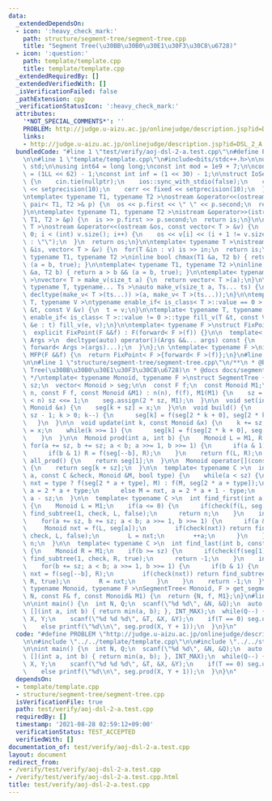 ```yaml
---
data:
  _extendedDependsOn:
  - icon: ':heavy_check_mark:'
    path: structure/segment-tree/segment-tree.cpp
    title: "Segment Tree(\u30BB\u30B0\u30E1\u30F3\u30C8\u6728)"
  - icon: ':question:'
    path: template/template.cpp
    title: template/template.cpp
  _extendedRequiredBy: []
  _extendedVerifiedWith: []
  _isVerificationFailed: false
  _pathExtension: cpp
  _verificationStatusIcon: ':heavy_check_mark:'
  attributes:
    '*NOT_SPECIAL_COMMENTS*': ''
    PROBLEM: http://judge.u-aizu.ac.jp/onlinejudge/description.jsp?id=DSL_2_A
    links:
    - http://judge.u-aizu.ac.jp/onlinejudge/description.jsp?id=DSL_2_A
  bundledCode: "#line 1 \"test/verify/aoj-dsl-2-a.test.cpp\"\n#define PROBLEM \"http://judge.u-aizu.ac.jp/onlinejudge/description.jsp?id=DSL_2_A\"\
    \n\n#line 1 \"template/template.cpp\"\n#include<bits/stdc++.h>\n\nusing namespace\
    \ std;\n\nusing int64 = long long;\nconst int mod = 1e9 + 7;\n\nconst int64 infll\
    \ = (1LL << 62) - 1;\nconst int inf = (1 << 30) - 1;\n\nstruct IoSetup {\n  IoSetup()\
    \ {\n    cin.tie(nullptr);\n    ios::sync_with_stdio(false);\n    cout << fixed\
    \ << setprecision(10);\n    cerr << fixed << setprecision(10);\n  }\n} iosetup;\n\
    \ntemplate< typename T1, typename T2 >\nostream &operator<<(ostream &os, const\
    \ pair< T1, T2 >& p) {\n  os << p.first << \" \" << p.second;\n  return os;\n\
    }\n\ntemplate< typename T1, typename T2 >\nistream &operator>>(istream &is, pair<\
    \ T1, T2 > &p) {\n  is >> p.first >> p.second;\n  return is;\n}\n\ntemplate< typename\
    \ T >\nostream &operator<<(ostream &os, const vector< T > &v) {\n  for(int i =\
    \ 0; i < (int) v.size(); i++) {\n    os << v[i] << (i + 1 != v.size() ? \" \"\
    \ : \"\");\n  }\n  return os;\n}\n\ntemplate< typename T >\nistream &operator>>(istream\
    \ &is, vector< T > &v) {\n  for(T &in : v) is >> in;\n  return is;\n}\n\ntemplate<\
    \ typename T1, typename T2 >\ninline bool chmax(T1 &a, T2 b) { return a < b &&\
    \ (a = b, true); }\n\ntemplate< typename T1, typename T2 >\ninline bool chmin(T1\
    \ &a, T2 b) { return a > b && (a = b, true); }\n\ntemplate< typename T = int64\
    \ >\nvector< T > make_v(size_t a) {\n  return vector< T >(a);\n}\n\ntemplate<\
    \ typename T, typename... Ts >\nauto make_v(size_t a, Ts... ts) {\n  return vector<\
    \ decltype(make_v< T >(ts...)) >(a, make_v< T >(ts...));\n}\n\ntemplate< typename\
    \ T, typename V >\ntypename enable_if< is_class< T >::value == 0 >::type fill_v(T\
    \ &t, const V &v) {\n  t = v;\n}\n\ntemplate< typename T, typename V >\ntypename\
    \ enable_if< is_class< T >::value != 0 >::type fill_v(T &t, const V &v) {\n  for(auto\
    \ &e : t) fill_v(e, v);\n}\n\ntemplate< typename F >\nstruct FixPoint : F {\n\
    \  explicit FixPoint(F &&f) : F(forward< F >(f)) {}\n\n  template< typename...\
    \ Args >\n  decltype(auto) operator()(Args &&... args) const {\n    return F::operator()(*this,\
    \ forward< Args >(args)...);\n  }\n};\n \ntemplate< typename F >\ninline decltype(auto)\
    \ MFP(F &&f) {\n  return FixPoint< F >{forward< F >(f)};\n}\n#line 4 \"test/verify/aoj-dsl-2-a.test.cpp\"\
    \n\n#line 1 \"structure/segment-tree/segment-tree.cpp\"\n/**\n * @brief Segment\
    \ Tree(\u30BB\u30B0\u30E1\u30F3\u30C8\u6728)\n * @docs docs/segment-tree.md\n\
    \ */\ntemplate< typename Monoid, typename F >\nstruct SegmentTree {\n  int n,\
    \ sz;\n  vector< Monoid > seg;\n\n  const F f;\n  const Monoid M1;\n  \n  SegmentTree(int\
    \ n, const F f, const Monoid &M1) : n(n), f(f), M1(M1) {\n    sz = 1;\n    while(sz\
    \ < n) sz <<= 1;\n    seg.assign(2 * sz, M1);\n  }\n\n  void set(int k, const\
    \ Monoid &x) {\n    seg[k + sz] = x;\n  }\n\n  void build() {\n    for(int k =\
    \ sz - 1; k > 0; k--) {\n      seg[k] = f(seg[2 * k + 0], seg[2 * k + 1]);\n \
    \   }\n  }\n\n  void update(int k, const Monoid &x) {\n    k += sz;\n    seg[k]\
    \ = x;\n    while(k >>= 1) {\n      seg[k] = f(seg[2 * k + 0], seg[2 * k + 1]);\n\
    \    }\n  }\n\n  Monoid prod(int a, int b) {\n    Monoid L = M1, R = M1;\n   \
    \ for(a += sz, b += sz; a < b; a >>= 1, b >>= 1) {\n      if(a & 1) L = f(L, seg[a++]);\n\
    \      if(b & 1) R = f(seg[--b], R);\n    }\n    return f(L, R);\n  }\n\n  Monoid\
    \ all_prod() {\n    return seg[1];\n  }\n\n  Monoid operator[](const int &k) const\
    \ {\n    return seg[k + sz];\n  }\n\n  template< typename C >\n  int find_subtree(int\
    \ a, const C &check, Monoid &M, bool type) {\n    while(a < sz) {\n      Monoid\
    \ nxt = type ? f(seg[2 * a + type], M) : f(M, seg[2 * a + type]);\n      if(check(nxt))\
    \ a = 2 * a + type;\n      else M = nxt, a = 2 * a + 1 - type;\n    }\n    return\
    \ a - sz;\n  }\n\n  template< typename C >\n  int find_first(int a, const C &check)\
    \ {\n    Monoid L = M1;\n    if(a <= 0) {\n      if(check(f(L, seg[1]))) return\
    \ find_subtree(1, check, L, false);\n      return n;\n    }\n    int b = sz;\n\
    \    for(a += sz, b += sz; a < b; a >>= 1, b >>= 1) {\n      if(a & 1) {\n   \
    \     Monoid nxt = f(L, seg[a]);\n        if(check(nxt)) return find_subtree(a,\
    \ check, L, false);\n        L = nxt;\n        ++a;\n      }\n    }\n    return\
    \ n;\n  }\n\n  template< typename C >\n  int find_last(int b, const C &check)\
    \ {\n    Monoid R = M1;\n    if(b >= sz) {\n      if(check(f(seg[1], R))) return\
    \ find_subtree(1, check, R, true);\n      return -1;\n    }\n    int a = sz;\n\
    \    for(b += sz; a < b; a >>= 1, b >>= 1) {\n      if(b & 1) {\n        Monoid\
    \ nxt = f(seg[--b], R);\n        if(check(nxt)) return find_subtree(b, check,\
    \ R, true);\n        R = nxt;\n      }\n    }\n    return -1;\n  }\n};\n\ntemplate<\
    \ typename Monoid, typename F >\nSegmentTree< Monoid, F > get_segment_tree(int\
    \ N, const F& f, const Monoid& M1) {\n  return {N, f, M1};\n}\n#line 6 \"test/verify/aoj-dsl-2-a.test.cpp\"\
    \n\nint main() {\n  int N, Q;\n  scanf(\"%d %d\", &N, &Q);\n  auto seg = get_segment_tree(N,\
    \ [](int a, int b) { return min(a, b); }, INT_MAX);\n  while(Q--) {\n    int T,\
    \ X, Y;\n    scanf(\"%d %d %d\", &T, &X, &Y);\n    if(T == 0) seg.update(X, Y);\n\
    \    else printf(\"%d\\n\", seg.prod(X, Y + 1));\n  }\n}\n"
  code: "#define PROBLEM \"http://judge.u-aizu.ac.jp/onlinejudge/description.jsp?id=DSL_2_A\"\
    \n\n#include \"../../template/template.cpp\"\n\n#include \"../../structure/segment-tree/segment-tree.cpp\"\
    \n\nint main() {\n  int N, Q;\n  scanf(\"%d %d\", &N, &Q);\n  auto seg = get_segment_tree(N,\
    \ [](int a, int b) { return min(a, b); }, INT_MAX);\n  while(Q--) {\n    int T,\
    \ X, Y;\n    scanf(\"%d %d %d\", &T, &X, &Y);\n    if(T == 0) seg.update(X, Y);\n\
    \    else printf(\"%d\\n\", seg.prod(X, Y + 1));\n  }\n}\n"
  dependsOn:
  - template/template.cpp
  - structure/segment-tree/segment-tree.cpp
  isVerificationFile: true
  path: test/verify/aoj-dsl-2-a.test.cpp
  requiredBy: []
  timestamp: '2021-08-28 02:59:12+09:00'
  verificationStatus: TEST_ACCEPTED
  verifiedWith: []
documentation_of: test/verify/aoj-dsl-2-a.test.cpp
layout: document
redirect_from:
- /verify/test/verify/aoj-dsl-2-a.test.cpp
- /verify/test/verify/aoj-dsl-2-a.test.cpp.html
title: test/verify/aoj-dsl-2-a.test.cpp
---
```

